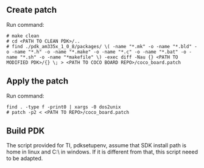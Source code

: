 ## Create patch

Run command:
```
# make clean
# cd <PATH TO CLEAN PDK>/..
# find ./pdk_am335x_1_0_8/packages/ \( -name "*.mk" -o -name "*.bld" -o -name "*.h" -o -name "*.make" -o -name "*.c" -o -name "*.bat" -o -name "*.sh" -o -name "*makefile" \) -exec diff -Nau {} <PATH TO MODIFIED PDK>/{} \; > <PATH TO COCO BOARD REPO>/coco_board.patch
```

## Apply the patch

Run command:
```
find . -type f -print0 | xargs -0 dos2unix
# patch -p2 < <PATH TO REPO>/coco_board.patch 
```

## Build PDK

The script provided for TI, pdksetupenv, assume that SDK install path is home in linux and C:\ in windows. If it is different from that, this script neeed to be adapted. 